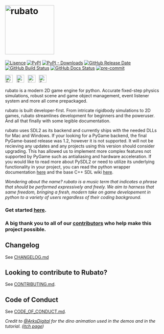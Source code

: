 # <img src="https://github.com/rubatopy/rubato/blob/main/docs/source/_static/full.png?raw=true" alt="rubato" width="160"/>

[![Lisence](https://img.shields.io/github/license/rubatopy/rubato?style=flat-square)](https://www.gnu.org/licenses/gpl-3.0.html)
[![PyPI](https://img.shields.io/pypi/v/rubato?style=flat-square)](https://pypi.org/project/rubato/)
[![PyPI - Downloads](https://img.shields.io/pypi/dm/rubato?style=flat-square)](https://pypi.org/project/rubato/)
[![GitHub Release Date](https://img.shields.io/github/release-date/rubatopy/rubato?style=flat-square)](https://github.com/rubatopy/rubato/releases)
[![GitHub Build Status](https://img.shields.io/github/workflow/status/rubatopy/rubato/Build?style=flat-square)](https://github.com/rubatopy/rubato/actions/workflows/build.yml)
[![GitHub Docs Status](https://img.shields.io/github/workflow/status/rubatopy/rubato/Docs?label=docs&style=flat-square)](https://rubatopy.github.io/)
[![pre-commit](https://img.shields.io/badge/pre--commit-enabled-brightgreen?logo=pre-commit&logoColor=white&style=flat-square)](https://github.com/pre-commit/pre-commit)

[<img src="https://logodownload.org/wp-content/uploads/2017/11/discord-logo-4-1.png" alt="Discord Server" width="25" />](https://discord.gg/rdce5GXRrC)
&nbsp;
[<img src="https://cdn4.iconfinder.com/data/icons/social-media-icons-the-circle-set/48/twitter_circle-512.png" alt="Twitter Page" width="25"/>](https://twitter.com/rubatopy)
&nbsp;
[<img src="https://upload.wikimedia.org/wikipedia/commons/thumb/f/f8/LinkedIn_icon_circle.svg/2048px-LinkedIn_icon_circle.svg.png" alt="Linkedin Page" width="25"/>](https://www.linkedin.com/company/rubatopy/)
&nbsp;
[<img src="https://freepngimg.com/thumb/logo/64838-icons-symbol-envelope-computer-mail-logo-email.png" alt="Email" width="25"/>](mailto:info@rubato.app)

rubato is a modern 2D game engine for python. Accurate fixed-step physics simulations, robust scene and game object management, event listener system and more all come prepackaged.

rubato is built developer-first. From intricate rigidbody simulations to 2D games, rubato streamlines development for beginners and the poweruser. And all that finally with some legible documentation.

rubato uses SDL2 as its backend and currently ships with the needed DLLs for Mac and Windows. If your looking for a PyGame backend, the final PyGame-based release was 1.2, however it is not supported. It will not be recieving any updates and any projects using this version should consider upgrading. This has allowed us to implement more complex features not supported by PyGame such as antialiasing and hardware acceleration. If you would like to read more about PySDL2 or need to utilize its underlying functionality in your project, you can read the python wrapper documentation [here](https://pysdl2.readthedocs.io/en/0.9.11/) and the base C++ SDL wiki [here](https://wiki.libsdl.org).

_Wondering about the name? rubato is a music term that indicates a phrase that should be performed expressively and freely. We aim to harness that same freedom, bringing a fresh, modern take on game developement in python to a variety of users regardless of their coding background._

### Get started [here](https://rubato.app/).

### A big thank you to all of our [contributors](https://github.com/rubatopy/rubato/blob/main/CONTRIBUTORS.md) who help make this project possible.

## Changelog

See [CHANGELOG.md](https://github.com/rubatopy/rubato/blob/main/CHANGELOG.md)

## Looking to contribute to Rubato?

See [CONTRIBUTING.md](https://github.com/rubatopy/rubato/blob/main/CONTRIBUTING.md).

## Code of Conduct

See [CODE_OF_CONDUCT.md](https://github.com/rubatopy/rubato/blob/main/CODE_OF_CONDUCT.md).

_Credit to [@ArksDigital](https://twitter.com/ArksDigital) for the dino animation used in the demos and in the tutorial. ([itch page](https://arks.itch.io/dino-characters))_
